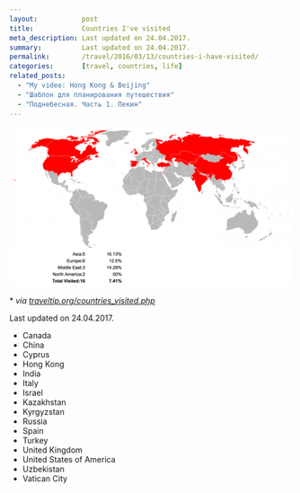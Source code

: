 ```yaml
---
layout:           post
title:            Countries I've visited
meta_description: Last updated on 24.04.2017.
summary:          Last updated on 24.04.2017.
permalink:        /travel/2016/03/13/countries-i-have-visited/
categories:       [travel, countries, life]
related_posts:
  - "My video: Hong Kong & Beijing"
  - "Шаблон для планирования путешествия"
  - "Поднебесная. Часть 1. Пекин"
---
```


![](/images/2016-03-13-countries-i-have-visited.png)

\* *via [traveltip.org/countries_visited.php](https://traveltip.org/countries_visited.php)*

Last updated on 24.04.2017.

* Canada
* China
* Cyprus
* Hong Kong
* India
* Italy
* Israel
* Kazakhstan
* Kyrgyzstan
* Russia
* Spain
* Turkey
* United Kingdom
* United States of America
* Uzbekistan
* Vatican City
